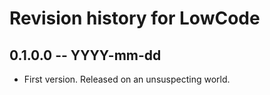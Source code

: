 # Revision history for LowCode

## 0.1.0.0  -- YYYY-mm-dd

* First version. Released on an unsuspecting world.
